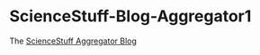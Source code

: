 # ScienceStuff-Blog-Aggregator1
The <a href="https://sciencestuff.gitbooks.io/blog-aggregator/content/index.html" target="_blank">ScienceStuff Aggregator Blog</a>



